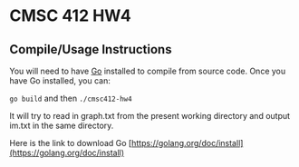 # CMSC 412 HW4

## Compile/Usage Instructions

You will need to have [Go](https://golang.org) installed to compile from source code.
Once you have Go installed, you can:

`go build`
and then
`./cmsc412-hw4`

It will try to read in graph.txt from the present working directory and output im.txt in the same directory.

Here is the link to download Go
[https://golang.org/doc/install](https://golang.org/doc/install)

